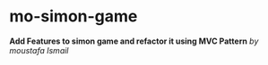 # mo-simon-game

**Add Features to simon game and refactor it using MVC Pattern**
_by moustafa Ismail_
